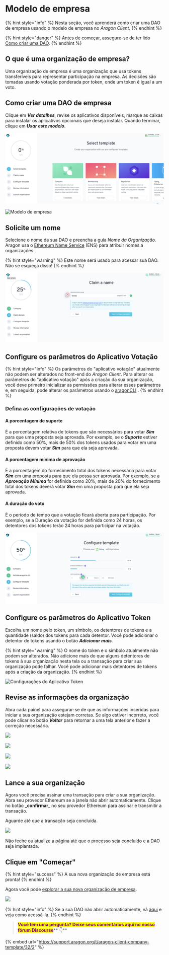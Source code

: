 # Modelo de empresa

{% hint style="info" %}
Nesta seção, você aprenderá como criar uma DAO de empresa usando o modelo de empresa no _Aragon Client_.
{% endhint %}

{% hint style="danger" %}
Antes de começar, assegure-se de ter lido [Como criar uma DAO](./).
{% endhint %}

## O que é uma organização de empresa? <a href="#what-is-a-company-organization" id="what-is-a-company-organization"></a>

Uma organização de empresa é uma organização que usa tokens transferíveis para representar participação na empresa. As decisões são tomadas usando votação ponderada por token, onde um token é igual a um voto.

## Como criar uma DAO de empresa <a href="#create-a-company-dao" id="create-a-company-dao"></a>

Clique em _**Ver detalhes**_, revise os aplicativos disponíveis, marque as caixas para instalar os aplicativos opcionais que deseja instalar. Quando terminar, clique em _**Usar este modelo**_.

![Selecione o modelo](<../../../.gitbook/assets/Schermata 2022-02-04 alle 18.41.40.png>)

![Modelo de empresa](https://d33v4339jhl8k0.cloudfront.net/docs/assets/5c98a4fe0428633d2cf3fcf7/images/5d86242f04286364bc8f6507/file-QeXiahqUec.png)

## Solicite um nome <a href="#claim-a-name" id="claim-a-name"></a>

Selecione o nome da sua DAO e preencha a guia _Nome da Organização._ Aragon usa o [Ethereum Name Service](https://ens.domains/) (ENS) para atribuir nomes a organizações.

{% hint style="warning" %}
Este nome será usado para acessar sua DAO. Não se esqueça disso!
{% endhint %}

![Selecione um nome pela DAO](<../../../.gitbook/assets/Schermata 2022-02-04 alle 18.52.45.png>)

## Configure os parâmetros do Aplicativo Votação <a href="#configure-the-parameters-of-the-voting-app" id="configure-the-parameters-of-the-voting-app"></a>

{% hint style="info" %}
Os parâmetros do "aplicativo votação" atualmente não podem ser alterados no front-end do _Aragon Client_. Para alterar os parâmetros do "aplicativo votação" após a criação da sua organização, você deve primeiro inicializar as permissões para alterar esses parâmetros e, em seguida, pode alterar os parâmetros usando o [aragonCLI](https://hack.aragon.org/developers/tools/aragoncli) .
{% endhint %}

### Defina as configurações de votação <a href="#configure-the-voting-settings" id="configure-the-voting-settings"></a>

#### A porcentagem de suporte <a href="#the-support-percentage" id="the-support-percentage"></a>

É a porcentagem relativa de tokens que são necessários para votar _**Sim**_ para que uma proposta seja aprovada. Por exemplo, se o _**Suporte**_ estiver definido como 50%, mais de 50% dos tokens usados ​​para votar em uma proposta devem votar _**Sim**_ para que ela seja aprovada.

#### A porcentagem mínima de aprovação <a href="#the-minimum-approval-percentage" id="the-minimum-approval-percentage"></a>

É a porcentagem do fornecimento total dos tokens necessária para votar _**Sim**_ em uma proposta para que ela possa ser aprovada. Por exemplo, se a _**Aprovação Mínima**_ for definida como 20%, mais de 20% do fornecimento total dos tokens deverá votar _**Sim**_ em uma proposta para que ela seja aprovada.

#### A duração do voto <a href="#the-vote-duration" id="the-vote-duration"></a>

É o período de tempo que a votação ficará aberta para participação. Por exemplo, se a Duração da votação for definida como 24 horas, os detentores dos tokens terão 24 horas para participar na votação.

![Defina as configurações de votação](<../../../.gitbook/assets/Schermata 2022-02-04 alle 19.01.42.png>)

## Configure os parâmetros do Aplicativo Token <a href="#configure-the-parameters-of-the-token-app" id="configure-the-parameters-of-the-token-app"></a>

Escolha um nome pelo token, um símbolo, os detentores de tokens e a quantidade (saldo) dos tokens para cada detentor. Você pode adicionar o detentor de tokens usando o botão _**Adicionar mais**_.

{% hint style="warning" %}
O nome do token e o símbolo atualmente não podem ser alterados. Não adicione mais do que alguns detentores de tokens à sua organização nesta tela ou a transação para criar sua organização pode falhar. Você pode adicionar mais detentores de tokens após a criação da organização.
{% endhint %}

![Configurações do Aplicativo Token](https://d33v4339jhl8k0.cloudfront.net/docs/assets/5c98a4fe0428633d2cf3fcf7/images/5d8624862c7d3a7e9ae173e4/file-wSKI8WfAzK.png)

## Revise as informações da organização <a href="#review-organization-information" id="review-organization-information"></a>

Abra cada painel para assegurar-se de que as informações inseridas para iniciar a sua organização estejam corretas. Se algo estiver incorreto, você pode clicar no botão _**Voltar**_ para retornar a uma tela anterior e fazer a correção necessária.

![](https://d33v4339jhl8k0.cloudfront.net/docs/assets/5c98a4fe0428633d2cf3fcf7/images/5d8624af04286364bc8f650a/file-QLxk1Q0FZj.png)

![](https://d33v4339jhl8k0.cloudfront.net/docs/assets/5c98a4fe0428633d2cf3fcf7/images/5d8624b704286364bc8f650b/file-IsP1SOVaHO.png)

![](https://d33v4339jhl8k0.cloudfront.net/docs/assets/5c98a4fe0428633d2cf3fcf7/images/5d8624bf2c7d3a7e9ae173e5/file-Qn8KEkg3If.png)

![](https://d33v4339jhl8k0.cloudfront.net/docs/assets/5c98a4fe0428633d2cf3fcf7/images/5d8624c604286364bc8f650c/file-Fqvyo6L3Kz.png)

## Lance a sua organização <a href="#launch-your-organization" id="launch-your-organization"></a>

Agora você precisa assinar uma transação para criar a sua organização. Abra seu provedor Ethereum se a janela não abrir automaticamente. Clique no botão **\_confirmar**\_ no seu provedor Ethereum para assinar e transmitir a transação.

Aguarde até que a transação seja concluída.

![](https://d33v4339jhl8k0.cloudfront.net/docs/assets/5c98a4fe0428633d2cf3fcf7/images/5d8624d704286364bc8f650d/file-arEtXF8S0j.png)

Não feche ou atualize a página até que o processo seja concluído e a DAO seja implantada.

## Clique em "Começar" <a href="#click-get-started" id="click-get-started"></a>

{% hint style="success" %}
A sua nova organização de empresa está pronta!
{% endhint %}

Agora você pode [explorar a sua nova organização de empresa](../explore-template-dao/).

![](https://d33v4339jhl8k0.cloudfront.net/docs/assets/5c98a4fe0428633d2cf3fcf7/images/5d8624ee04286364bc8f650e/file-a4bAYgLmxU.png)

{% hint style="info" %}
Se a sua DAO não abrir automaticamente, vá [aqui](../../../faq/products/aragon-client/where-is-my-dao.md) e veja como acessá-la.
{% endhint %}



> <mark style="color:purple;">**Você tem uma pergunta? Deixe seus comentários aqui no nosso fórum Discourse**</mark>** 👇**

{% embed url="https://support.aragon.org/t/aragon-client-company-template/32/2" %}
